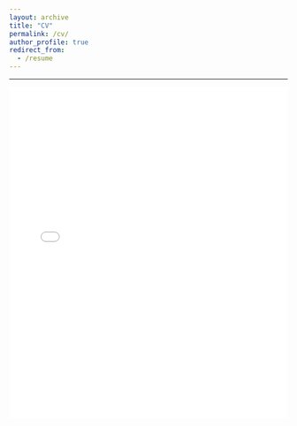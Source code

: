 ```yaml
---
layout: archive
title: "CV"
permalink: /cv/
author_profile: true
redirect_from:
  - /resume
---
```


<!-- {% include base_path %} -->

------  
<embed src="../files/Rongze Cai-CV.pdf" type="application/pdf" width="100%" height="600px" />
<!-- <a href="../files/Rongze Cai-CV.pdf"  onclick="return showConfirmation();" download >CV</a>

<script>
function showConfirmation() {
  var confirmation = confirm('Are you sure you want to download the file?');
  return confirmation;
}
</script> -->